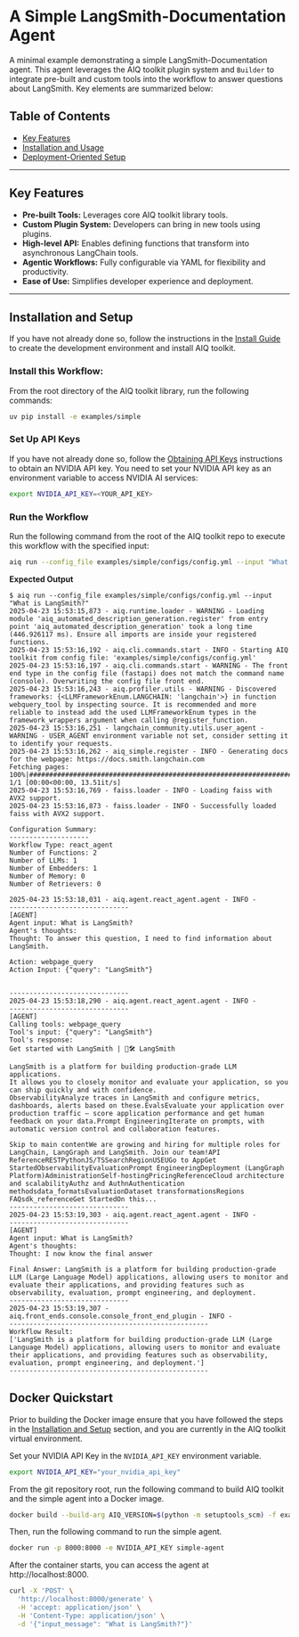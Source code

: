 <!--
SPDX-FileCopyrightText: Copyright (c) 2025, NVIDIA CORPORATION & AFFILIATES. All rights reserved.
SPDX-License-Identifier: Apache-2.0

Licensed under the Apache License, Version 2.0 (the "License");
you may not use this file except in compliance with the License.
You may obtain a copy of the License at

http://www.apache.org/licenses/LICENSE-2.0

Unless required by applicable law or agreed to in writing, software
distributed under the License is distributed on an "AS IS" BASIS,
WITHOUT WARRANTIES OR CONDITIONS OF ANY KIND, either express or implied.
See the License for the specific language governing permissions and
limitations under the License.
-->

# A Simple LangSmith-Documentation Agent

A minimal example demonstrating a simple LangSmith-Documentation agent. This agent leverages the AIQ toolkit plugin system and `Builder` to integrate pre-built and custom tools into the workflow to answer questions about LangSmith. Key elements are summarized below:

## Table of Contents

* [Key Features](#key-features)
* [Installation and Usage](#installation-and-setup)
* [Deployment-Oriented Setup](#docker-quickstart)

---

## Key Features

- **Pre-built Tools:** Leverages core AIQ toolkit library tools.
- **Custom Plugin System:** Developers can bring in new tools using plugins.
- **High-level API:** Enables defining functions that transform into asynchronous LangChain tools.
- **Agentic Workflows:** Fully configurable via YAML for flexibility and productivity.
- **Ease of Use:** Simplifies developer experience and deployment.

---

## Installation and Setup

If you have not already done so, follow the instructions in the [Install Guide](../../../../docs/source/quick-start/installing.md#install-from-source) to create the development environment and install AIQ toolkit.

### Install this Workflow:

From the root directory of the AIQ toolkit library, run the following commands:

```bash
uv pip install -e examples/simple
```

### Set Up API Keys
If you have not already done so, follow the [Obtaining API Keys](../../../../docs/source/quick-start/installing.md#obtaining-api-keys) instructions to obtain an NVIDIA API key. You need to set your NVIDIA API key as an environment variable to access NVIDIA AI services:

```bash
export NVIDIA_API_KEY=<YOUR_API_KEY>
```

### Run the Workflow

Run the following command from the root of the AIQ toolkit repo to execute this workflow with the specified input:

```bash
aiq run --config_file examples/simple/configs/config.yml --input "What is LangSmith?"
```

**Expected Output**

```console
$ aiq run --config_file examples/simple/configs/config.yml --input "What is LangSmith?"
2025-04-23 15:53:15,873 - aiq.runtime.loader - WARNING - Loading module 'aiq_automated_description_generation.register' from entry point 'aiq_automated_description_generation' took a long time (446.926117 ms). Ensure all imports are inside your registered functions.
2025-04-23 15:53:16,192 - aiq.cli.commands.start - INFO - Starting AIQ toolkit from config file: 'examples/simple/configs/config.yml'
2025-04-23 15:53:16,197 - aiq.cli.commands.start - WARNING - The front end type in the config file (fastapi) does not match the command name (console). Overwriting the config file front end.
2025-04-23 15:53:16,243 - aiq.profiler.utils - WARNING - Discovered frameworks: {<LLMFrameworkEnum.LANGCHAIN: 'langchain'>} in function webquery_tool by inspecting source. It is recommended and more reliable to instead add the used LLMFrameworkEnum types in the framework_wrappers argument when calling @register_function.
2025-04-23 15:53:16,251 - langchain_community.utils.user_agent - WARNING - USER_AGENT environment variable not set, consider setting it to identify your requests.
2025-04-23 15:53:16,262 - aiq_simple.register - INFO - Generating docs for the webpage: https://docs.smith.langchain.com
Fetching pages: 100%|#########################################################################################| 1/1 [00:00<00:00, 13.51it/s]
2025-04-23 15:53:16,769 - faiss.loader - INFO - Loading faiss with AVX2 support.
2025-04-23 15:53:16,873 - faiss.loader - INFO - Successfully loaded faiss with AVX2 support.

Configuration Summary:
--------------------
Workflow Type: react_agent
Number of Functions: 2
Number of LLMs: 1
Number of Embedders: 1
Number of Memory: 0
Number of Retrievers: 0

2025-04-23 15:53:18,031 - aiq.agent.react_agent.agent - INFO -
------------------------------
[AGENT]
Agent input: What is LangSmith?
Agent's thoughts:
Thought: To answer this question, I need to find information about LangSmith.

Action: webpage_query
Action Input: {"query": "LangSmith"}


------------------------------
2025-04-23 15:53:18,290 - aiq.agent.react_agent.agent - INFO -
------------------------------
[AGENT]
Calling tools: webpage_query
Tool's input: {"query": "LangSmith"}
Tool's response:
Get started with LangSmith | 🦜️🛠️ LangSmith

LangSmith is a platform for building production-grade LLM applications.
It allows you to closely monitor and evaluate your application, so you can ship quickly and with confidence.
ObservabilityAnalyze traces in LangSmith and configure metrics, dashboards, alerts based on these.EvalsEvaluate your application over production traffic — score application performance and get human feedback on your data.Prompt EngineeringIterate on prompts, with automatic version control and collaboration features.

Skip to main contentWe are growing and hiring for multiple roles for LangChain, LangGraph and LangSmith. Join our team!API ReferenceRESTPythonJS/TSSearchRegionUSEUGo to AppGet StartedObservabilityEvaluationPrompt EngineeringDeployment (LangGraph Platform)AdministrationSelf-hostingPricingReferenceCloud architecture and scalabilityAuthz and AuthnAuthentication methodsdata_formatsEvaluationDataset transformationsRegions FAQsdk_referenceGet StartedOn this...
------------------------------
2025-04-23 15:53:19,303 - aiq.agent.react_agent.agent - INFO -
------------------------------
[AGENT]
Agent input: What is LangSmith?
Agent's thoughts:
Thought: I now know the final answer

Final Answer: LangSmith is a platform for building production-grade LLM (Large Language Model) applications, allowing users to monitor and evaluate their applications, and providing features such as observability, evaluation, prompt engineering, and deployment.
------------------------------
2025-04-23 15:53:19,307 - aiq.front_ends.console.console_front_end_plugin - INFO -
--------------------------------------------------
Workflow Result:
['LangSmith is a platform for building production-grade LLM (Large Language Model) applications, allowing users to monitor and evaluate their applications, and providing features such as observability, evaluation, prompt engineering, and deployment.']
--------------------------------------------------
```

## Docker Quickstart

Prior to building the Docker image ensure that you have followed the steps in the [Installation and Setup](#installation-and-setup) section, and you are currently in the AIQ toolkit virtual environment.

Set your NVIDIA API Key in the `NVIDIA_API_KEY` environment variable.

```bash
export NVIDIA_API_KEY="your_nvidia_api_key"
```

From the git repository root, run the following command to build AIQ toolkit and the simple agent into a Docker image.

```bash
docker build --build-arg AIQ_VERSION=$(python -m setuptools_scm) -f examples/simple/Dockerfile -t simple-agent .
```

Then, run the following command to run the simple agent.

```bash
docker run -p 8000:8000 -e NVIDIA_API_KEY simple-agent
```

After the container starts, you can access the agent at http://localhost:8000.

```bash
curl -X 'POST' \
  'http://localhost:8000/generate' \
  -H 'accept: application/json' \
  -H 'Content-Type: application/json' \
  -d '{"input_message": "What is LangSmith?"}'
```
